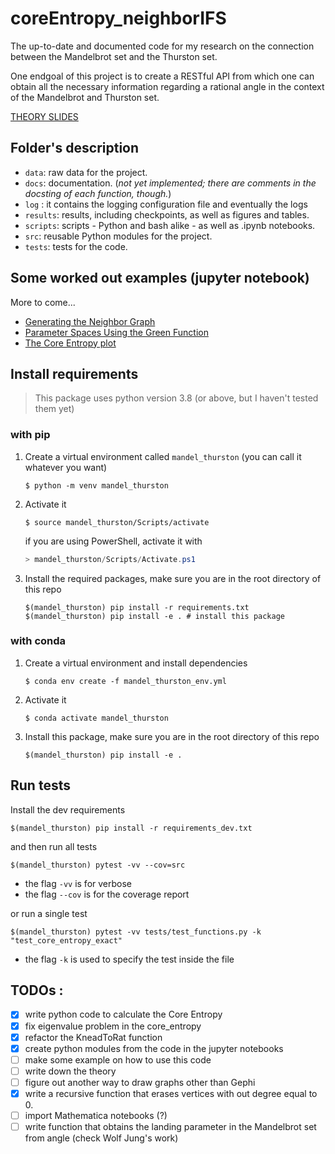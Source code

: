 # coreEntropy_neighborIFS
The up-to-date and documented code for my research on the connection between the Mandelbrot set and the Thurston set.

One endgoal of this project is to create a RESTful API from which one can obtain all the necessary information regarding a rational angle in the context of the Mandelbrot and Thurston set.  


[THEORY SLIDES](https://slides.com/silvas/qsconjcoreentropy)

## Folder's description
 
- `data`: raw data for the project. 
- `docs`: documentation. (_not yet implemented; there are comments in the docsting of each function, though._)
- `log` : it contains the logging configuration file and eventually the logs 
- `results`: results, including checkpoints, as well as figures and tables. 
- `scripts`: scripts - Python and bash alike - as well as .ipynb notebooks.
- `src`: reusable Python modules for the project. 
- `tests`: tests for the code.

## Some worked out examples (jupyter notebook)
More to come...
- [Generating the Neighbor Graph](/scripts/Generating%20the%20Neighbor%20Graph.ipynb)
- [Parameter Spaces Using the Green Function](/scripts/Parameter%20Spaces%20Using%20The%20Green%20Function.ipynb)
- [The Core Entropy plot](/scripts/The%20Core%20Entropy%20Plot.ipynb)


## Install requirements
> This package uses python version 3.8 (or above, but I haven't tested them yet)

### with pip
1. Create a virtual environment called `mandel_thurston`  (you can call it whatever you want)
    ```shell
    $ python -m venv mandel_thurston
    ``` 
2. Activate it
    ```shell
    $ source mandel_thurston/Scripts/activate
    ``` 
    if you are using PowerShell, activate it with
    ```powershell
    > mandel_thurston/Scripts/Activate.ps1
    ``` 
3. Install the required packages, make sure you are in the root directory of this repo
    ```shell
    $(mandel_thurston) pip install -r requirements.txt
    $(mandel_thurston) pip install -e . # install this package
    ```

### with conda
1. Create a virtual environment and install dependencies
    ```shell
    $ conda env create -f mandel_thurston_env.yml
    ```
2. Activate it
    ```shell
    $ conda activate mandel_thurston
    ```
3. Install this package, make sure you are in the root directory of this repo
    ```shell
    $(mandel_thurston) pip install -e .
    ```


## Run tests
Install the dev requirements
```shell
$(mandel_thurston) pip install -r requirements_dev.txt
```
and then run all tests
```shell
$(mandel_thurston) pytest -vv --cov=src
``` 
- the flag `-vv` is for verbose
- the flag `--cov` is for the coverage report

or run a single test
```shell
$(mandel_thurston) pytest -vv tests/test_functions.py -k "test_core_entropy_exact"
``` 
- the flag `-k` is used to specify the test inside the file 

## TODOs :
- [x] write python code to calculate the Core Entropy 
- [x] fix eigenvalue problem in the core_entropy
- [x] refactor the KneadToRat function
- [x] create python modules from the code in the jupyter notebooks
- [ ] make some example on how to use this code
- [ ] write down the theory
- [ ] figure out another way to draw graphs other than Gephi
- [x] write a recursive function that erases vertices with out degree equal to 0.
- [ ] import Mathematica notebooks (?)
- [ ] write function that obtains the landing parameter in the Mandelbrot set from angle (check Wolf Jung's work)
